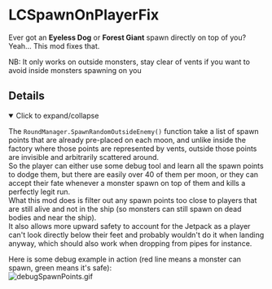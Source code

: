 # LCSpawnOnPlayerFix
Ever got an **Eyeless Dog** or **Forest Giant** spawn directly on top of you? Yeah... This mod fixes that.

NB: It only works on outside monsters, stay clear of vents if you want to avoid inside monsters spawning on you

## Details
<details open>
  <summary>Click to expand/collapse</summary>

The `RoundManager.SpawnRandomOutsideEnemy()` function take a list of spawn points that are already pre-placed on each moon, and unlike inside the factory where those points are represented by vents, outside those points are invisible and arbitrarily scattered around.  
So the player can either use some debug tool and learn all the spawn points to dodge them, but there are easily over 40 of them per moon, or they can accept their fate whenever a monster spawn on top of them and kills a perfectly legit run.  
What this mod does is filter out any spawn points too close to players that are still alive and not in the ship (so monsters can still spawn on dead bodies and near the ship).  
It also allows more upward safety to account for the Jetpack as a player can't look directly below their feet and probably wouldn't do it when landing anyway, which should also work when dropping from pipes for instance.

Here is some debug example in action (red line means a monster can spawn, green means it's safe):  
![debugSpawnPoints.gif](https://github.com/tonydimalta/LCSpawnOnPlayerFix/tree/main/LCSpawnOnPlayerFix/Package/debugSpawnPoints.gif)

</details>